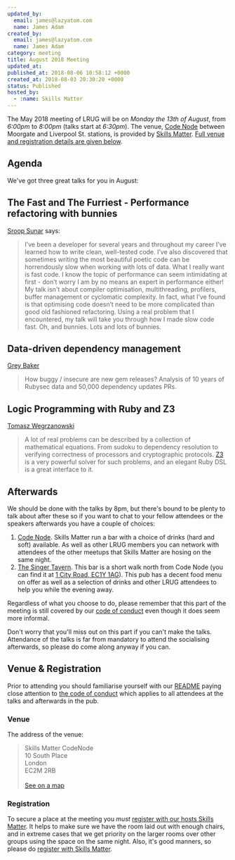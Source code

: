 ```yaml
---
updated_by:
  email: james@lazyatom.com
  name: James Adam
created_by:
  email: james@lazyatom.com
  name: James Adam
category: meeting
title: August 2018 Meeting
updated_at:
published_at: 2018-08-06 10:58:12 +0000
created_at: 2018-08-03 20:30:20 +0000
status: Published
hosted_by:
  - :name: Skills Matter
---
```


The May 2018 meeting of LRUG will be on *Monday the 13th of August*,
from _6:00pm_ to _8:00pm_ (talks start at _6:30pm_).  The venue, [Code
Node][skills-matter-venue] between Moorgate and Liverpool St. stations, is
provided by [Skills Matter](http://www.skillsmatter.com).  [Full venue and
registration details are given below](#august18registration).

## Agenda

We've got three great talks for you in August:

## The Fast and The Furriest - Performance refactoring with bunnies

[Sroop Sunar](https://twitter.com/sroopsunar) says:

> I’ve been a developer for several years and throughout my career I’ve learned how to write clean, well-tested code. I’ve also discovered that sometimes writing the most beautiful poetic code can be horrendously slow when working with lots of data. What I really want is fast code. I know the topic of performance can seem intimidating at first - don’t worry I am by no means an expert in performance either! My talk isn't about compiler optimisation, multithreading, profilers, buffer management or cyclomatic complexity. In fact, what I’ve found is that optimising code doesn’t need to be more complicated than good old fashioned refactoring. Using a real problem that I encountered, my talk will take you through how I made slow code fast. Oh, and bunnies. Lots and lots of bunnies.

## Data-driven dependency management

[Grey Baker](https://twitter.com/greybaker)

> How buggy / insecure are new gem releases? Analysis of 10 years of Rubysec data and 50,000 dependency updates PRs.

## Logic Programming with Ruby and Z3

[Tomasz Wegrzanowski](https://twitter.com/t_a_w)

> A lot of real problems can be described by a collection of mathematical equations. From sudoku to dependency resolution to verifying correctness of processors and cryptographic protocols.
> [Z3](https://github.com/taw/z3) is a very powerful solver for such problems, and an elegant Ruby DSL is a great interface to it.

## Afterwards

We should be done with the talks by 8pm, but there's bound to be plenty
to talk about after these so if you want to chat to your fellow attendees or
the speakers afterwards you have a couple of choices:

1. [Code Node][skills-matter-venue].  Skills Matter run a bar with a choice of
   drinks (hard and soft) available.  As well as other LRUG members you can
   network with attendees of the other meetups that Skills Matter are hosing on
   the same night.
2. [The Singer Tavern](http://singertavern.com/).  This bar is a short walk
   north from Code Node (you can find it at [1 City Road, EC1Y
   1AG](https://goo.gl/maps/w9kPu)).  This pub has a decent food menu on offer
   as well as a selection of drinks and other LRUG attendees to help you
   while the evening away.

Regardless of what you choose to do, please remember that this part of the
meeting is still covered by our [code of
conduct](http://readme.lrug.org/#code-of-condut) even though it does seem more
informal.

Don't worry that you'll miss out on this part if you can't make the talks.
Attendance of the talks is far from mandatory to attend the socialising
afterwards, so please do come along anyway if you can.

Venue & Registration <a name="august18registration">&nbsp;</a>
-----------------------------------------------------------

Prior to attending you should familiarise yourself with our
[README](http://readme.lrug.org/) paying close attention to [the code of
conduct](http://readme.lrug.org/#code-of-conduct) which applies to
all attendees at the talks and afterwards in the pub.

### Venue

The address of the venue:

> Skills Matter CodeNode<br/>10 South Place<br/>London<br/>EC2M 2RB<br/><br/>[See on a map](https://goo.gl/maps/ONJT4)

### Registration

To secure a place at the meeting you *must* [register with our hosts
Skills Matter][skills-matter-event].  It helps to
make sure we have the room laid out with enough chairs, and in extreme cases
that we get priority on the larger rooms over other groups using the space on
the same night.  Also, it's good manners, so please do [register with Skills
Matter][skills-matter-event].

[skills-matter-venue]: https://skillsmatter.com/locations/264-skills-matter-codenode
[skills-matter-event]: https://skillsmatter.com/meetups/11248-lrug-london-ruby-user-group
